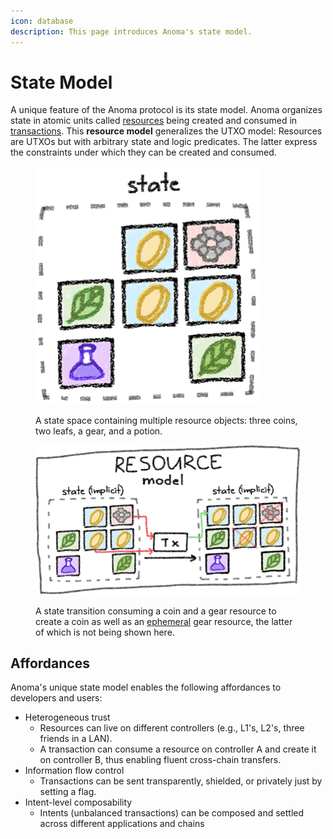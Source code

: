 ```yaml
---
icon: database
description: This page introduces Anoma's state model.
---
```


# State Model

A unique feature of the Anoma protocol is its state model. Anoma organizes state in atomic units called [resources](../resources/) being created and consumed in [transactions](../transactions/). This **resource model** generalizes the UTXO model: Resources are UTXOs but with arbitrary state and logic predicates. The latter express the constraints under which they can be created and consumed.

<figure><img src="../../.gitbook/assets/state.png" alt=""><figcaption><p>A state space containing multiple resource objects: three coins, two leafs, a gear, and a potion.</p></figcaption></figure>

<figure><img src="../../.gitbook/assets/resource-model.png" alt=""><figcaption><p>A state transition consuming a coin and a gear resource to create a coin as well as an <a href="../resources/#ephemeral-resources">ephemeral</a> gear resource, the latter of which is not being shown here.</p></figcaption></figure>

## Affordances

Anoma's unique state model enables the following affordances to developers and users:

* Heterogeneous trust
  * Resources can live on different controllers (e.g., L1's, L2's, three friends in a LAN).
  * A transaction can consume a resource on controller A and create it on controller B, thus enabling fluent cross-chain transfers.
* Information flow control
  * Transactions can be sent transparently, shielded, or privately just by setting a flag.
* Intent-level composability
  * Intents (unbalanced transactions) can be composed and settled across different applications and chains
